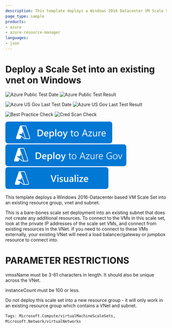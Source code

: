 ```yaml
---
description: This template deploys a Windows 2016 Datacenter VM Scale Set into an exsisting resource group, vnet and subnet.
page_type: sample
products:
- azure
- azure-resource-manager
languages:
- json
---
```

# Deploy a Scale Set into an existing vnet on Windows

![Azure Public Test Date](https://azurequickstartsservice.blob.core.windows.net/badges/quickstarts/microsoft.compute/vmss-win-existing-vnet/PublicLastTestDate.svg)
![Azure Public Test Result](https://azurequickstartsservice.blob.core.windows.net/badges/quickstarts/microsoft.compute/vmss-win-existing-vnet/PublicDeployment.svg)

![Azure US Gov Last Test Date](https://azurequickstartsservice.blob.core.windows.net/badges/quickstarts/microsoft.compute/vmss-win-existing-vnet/FairfaxLastTestDate.svg)
![Azure US Gov Last Test Result](https://azurequickstartsservice.blob.core.windows.net/badges/quickstarts/microsoft.compute/vmss-win-existing-vnet/FairfaxDeployment.svg)

![Best Practice Check](https://azurequickstartsservice.blob.core.windows.net/badges/quickstarts/microsoft.compute/vmss-win-existing-vnet/BestPracticeResult.svg)
![Cred Scan Check](https://azurequickstartsservice.blob.core.windows.net/badges/quickstarts/microsoft.compute/vmss-win-existing-vnet/CredScanResult.svg)

[![Deploy To Azure](https://raw.githubusercontent.com/Azure/azure-quickstart-templates/master/1-CONTRIBUTION-GUIDE/images/deploytoazure.svg?sanitize=true)](https://portal.azure.com/#create/Microsoft.Template/uri/https%3A%2F%2Fraw.githubusercontent.com%2FAzure%2Fazure-quickstart-templates%2Fmaster%2Fquickstarts%2Fmicrosoft.compute%2Fvmss-win-existing-vnet%2Fazuredeploy.json)
[![Deploy To Azure US Gov](https://raw.githubusercontent.com/Azure/azure-quickstart-templates/master/1-CONTRIBUTION-GUIDE/images/deploytoazuregov.svg?sanitize=true)]( https://portal.azure.us/#create/Microsoft.Template/uri/https%3A%2F%2Fraw.githubusercontent.com%2FAzure%2Fazure-quickstart-templates%2Fmaster%2Fquickstarts%2Fmicrosoft.compute%2Fvmss-win-existing-vnet%2Fazuredeploy.json)
[![Visualize](https://raw.githubusercontent.com/Azure/azure-quickstart-templates/master/1-CONTRIBUTION-GUIDE/images/visualizebutton.svg?sanitize=true)](http://armviz.io/#/?load=https%3A%2F%2Fraw.githubusercontent.com%2FAzure%2Fazure-quickstart-templates%2Fmaster%2Fquickstarts%2Fmicrosoft.compute%2Fvmss-win-existing-vnet%2Fazuredeploy.json)

This template deploys a Windows 2016-Datacenter based VM Scale Set into an existing resource group, vnet and subnet.

This is a bare-bones scale set deployment into an existing subnet that does not create any additional resources. To connect to the VMs in this scale set, look at the private IP addresses of the scale set VMs, and connect from existing resources in the VNet. If you need to connect to these VMs externally, your existing VNet will need a load balancer/gateway or jumpbox resource to connect into.

PARAMETER RESTRICTIONS
======================

vmssName must be 3-61 characters in length. It should also be unique across the VNet.

instanceCount must be 100 or less.

Do not deploy this scale set into a new resource group - it will only work in an existing resource group which contains a VNet and subnet.

`Tags: Microsoft.Compute/virtualMachineScaleSets, Microsoft.Network/virtualNetworks`
